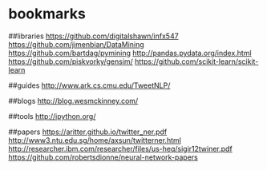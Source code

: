 # bookmarks

##libraries
https://github.com/digitalshawn/infx547
https://github.com/jimenbian/DataMining
https://github.com/bartdag/pymining
http://pandas.pydata.org/index.html
https://github.com/piskvorky/gensim/
https://github.com/scikit-learn/scikit-learn

##guides
http://www.ark.cs.cmu.edu/TweetNLP/

##blogs
http://blog.wesmckinney.com/

##tools
http://ipython.org/

##papers
https://aritter.github.io/twitter_ner.pdf
http://www3.ntu.edu.sg/home/axsun/twitterner.html
http://researcher.ibm.com/researcher/files/us-heq/sigir12twiner.pdf
https://github.com/robertsdionne/neural-network-papers

